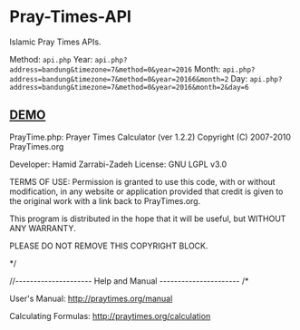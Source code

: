 # Pray-Times-API
Islamic Pray Times APIs.

Method: <code>api.php</code>
Year: <code>api.php?address=bandung&timezone=7&method=0&year=2016</code>
Month: <code>api.php?address=bandung&timezone=7&method=0&year=20166&month=2</code>
Day: <code>api.php?address=bandung&timezone=7&method=0&year=2016&month=2&day=6</code>

<a href="http://ibacor.com/api#bcr-pray-times"><h2>DEMO</h2></a>

PrayTime.php: Prayer Times Calculator (ver 1.2.2)
Copyright (C) 2007-2010 PrayTimes.org

Developer: Hamid Zarrabi-Zadeh
License: GNU LGPL v3.0

TERMS OF USE:
    Permission is granted to use this code, with or
    without modification, in any website or application
    provided that credit is given to the original work
    with a link back to PrayTimes.org.

This program is distributed in the hope that it will
be useful, but WITHOUT ANY WARRANTY.

PLEASE DO NOT REMOVE THIS COPYRIGHT BLOCK.

*/


//--------------------- Help and Manual ----------------------
/*

User's Manual:
http://praytimes.org/manual

Calculating Formulas:
http://praytimes.org/calculation

